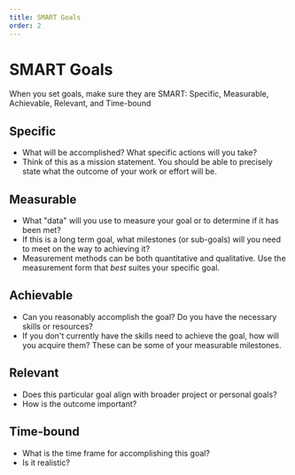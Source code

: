 ```yaml
---
title: SMART Goals
order: 2
---
```

# SMART Goals

When you set goals, make sure they are SMART: Specific, Measurable, Achievable, Relevant, and Time-bound

## Specific

- What will be accomplished? What specific actions will you take?
- Think of this as a mission statement. You should be able to precisely state what the outcome of your work or effort will be.

## Measurable

- What "data" will you use to measure your goal or to determine if it has been met? 
- If this is a long term goal, what milestones (or sub-goals) will you need to meet on the way to achieving it?
- Measurement methods can be both quantitative and qualitative.  Use the measurement form that *best* suites your specific goal.

## Achievable

- Can you reasonably accomplish the goal?  Do you have the necessary skills or resources?
- If you don't currently have the skills need to achieve the goal, how will you acquire them?  These can be some of your measurable milestones.

## Relevant

- Does this particular goal align with broader project or personal goals?
- How is the outcome important?

## Time-bound

- What is the time frame for accomplishing this goal?
- Is it realistic?